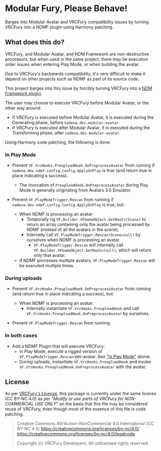 ﻿Modular Fury, Please Behave!
=====

Barges into Modular Avatar and VRCFury compatibility issues by turning VRCFury into a NDMF plugin using Harmony patching.

## What does this do?

VRCFury, and Modular Avatar, and NDM Framework are non-destructive processors, but when used in the same project, there may be execution order issues when entering Play Mode, or when building the avatar.

Due to VRCFury's backwards compatibility, it's very difficult to make it depend on other projects such as NDMF as part of its source code.

This project barges into this issue by forcibly turning VRCFury into a [NDM Framework plugin](https://ndmf.nadena.dev/index.html).

The user may choose to execute VRCFury before Modular Avatar, or the other way around.

- If VRCFury is executed before Modular Avatar, it is executed during the Generating phase, before `nadena.dev.modular-avatar`.
- If VRCFury is executed after Modular Avatar, it is executed during the Transforming phase, after `nadena.dev.modular-avatar`.

Using Harmony code patching, the following is done:

### In Play Mode

- Prevent `VF.VrcHooks.PreuploadHook.OnPreprocessAvatar` from running if `nadena.dev.ndmf.config.Config.ApplyOnPlay` is true (and return true in place indicating a success).
  - The invocation of `PreuploadHook.OnPreprocessAvatar` during Play Mode is generally originating from Avatars 3.0 Emulator.

- Prevent `VF.PlayModeTrigger.Rescan` from running if `nadena.dev.ndmf.config.Config.ApplyOnPlay` is true, but:
  - When NDMF is processing an avatar: 
    - Temporaily rig `VF.Builder.VFGameObject.GetRoots(Scene)` to return an array containing only the avatar being processed by NDMF (instead of all the avatars in the scene).
    - Internally call `VF.PlayModeTrigger.Rescan(Scene=null)` by ourselves when NDMF is processing an avatar.
      - `VF.PlayModeTrigger.Rescan` will internally call `VF.Builder.VFGameObject.GetRoots(null)`, which will return only that avatar.
  - If NDMF processes multiple avatars, `VF.PlayModeTrigger.Rescan` will be executed multiple times.

### During uploads

- Prevent `VF.VrcHooks.PreuploadHook.OnPreprocessAvatar` from running (and return true in place indicating a success), but:
  - When NDMF is processing an avatar:
    - Internally instantiate `VF.VrcHooks.PreuploadHook` and call `VF.VrcHooks.PreuploadHook.OnPreprocessAvatar` by ourselves.

- Prevent `VF.PlayModeTrigger.Rescan` from running.

### In both cases

- Add a NDMF Plugin that will execute VRCFury:
  - In Play Mode, execute a rigged version of `VF.PlayModeTrigger.Rescan` per-avatar. See ["In Play Mode"](#in-play-mode) above.
  - During uploads, instantiate `VF.VrcHooks.PreuploadHook` and invoke `VF.VrcHooks.PreuploadHook.OnPreprocessAvatar` with the avatar.

## License

As per [VRCFury's License](https://github.com/VRCFury/VRCFury/blob/main/com.vrcfury.vrcfury/LICENSE.md), this package is currently under the same license (CC BY-NC 4.0) as per *"Modify or use parts of VRCFury for NON-COMMERCIAL USE ONLY"* on the basis that this file may be considered reuse of VRCFury, even though most of the essence of this file is code patching.

> Creative Commons Attribution-NonCommercial 4.0 International (CC BY-NC 4.0)
> https://creativecommons.org/licenses/by-nc/4.0/
> https://creativecommons.org/licenses/by-nc/4.0/legalcode
>
> Copyright (c) VRCFury Developers. All unlicensed rights reserved.
